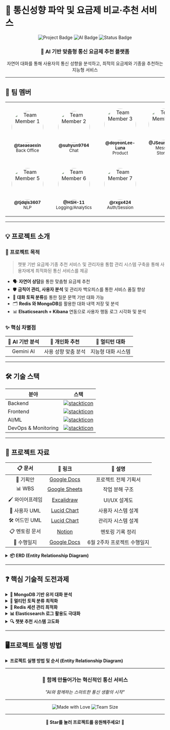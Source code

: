 # 📡 통신성향 파악 및 요금제 비교·추천 서비스

<div align="center">
  <img src="https://img.shields.io/badge/Project-Telecom%20Recommendation%20Service-blue?style=for-the-badge&logo=mobile" alt="Project Badge"/>
  <img src="https://img.shields.io/badge/AI-Chatbot%20Based-green?style=for-the-badge&logo=robot" alt="AI Badge"/>
  <img src="https://img.shields.io/badge/Status-In%20Development-orange?style=for-the-badge" alt="Status Badge"/>
</div>

<div align="center">
  <h3>🤖 AI 기반 맞춤형 통신 요금제 추천 플랫폼</h3>
  <p>자연어 대화를 통해 사용자의 통신 성향을 분석하고, 최적의 요금제와 기종을 추천하는 지능형 서비스</p>
</div>

---

## 👥 팀 멤버

<div align="center">
  <table style="width: 100%; table-layout: fixed;">
    <tr>
      <td align="center" style="width: 25%; padding: 20px;">
        <img src="https://i.imgur.com/FvDXAXD.png" width="100px" height="100px" style="border-radius: 50%; object-fit: cover;" alt="Team Member 1"/><br />
        <sub><b>@taeaeaexin</b></sub><br />
        <sub>Back Office</sub>
      </td>
      <td align="center" style="width: 25%; padding: 20px;">
        <img src="https://i.imgur.com/9pysR8B.png" width="100px" height="100px" style="border-radius: 50%; object-fit: cover;" alt="Team Member 2"/><br />
        <sub><b>@suhyun9764</b></sub><br />
        <sub>Chat</sub>
      </td>
      <td align="center" style="width: 25%; padding: 20px;">
        <img src="https://i.imgur.com/2MNf32S.png" width="100px" height="100px" style="border-radius: 50%; object-fit: cover;" alt="Team Member 3"/><br />
        <sub><b>@doyeonLee-Luna</b></sub><br />
        <sub>Product</sub>
      </td>
      <td align="center" style="width: 25%; padding: 20px;">
        <img src="https://i.imgur.com/Qy3qpsX.gif" width="100px" height="100px" style="border-radius: 50%; object-fit: cover;" alt="Team Member 4"/><br />
        <sub><b>@JSeungBeom</b></sub><br />
        <sub>Message Storage</sub>
      </td>
    </tr>
    <tr>
      <td align="center" style="width: 25%; padding: 20px;">
        <img src="https://i.imgur.com/nxULRSn.png" width="100px" height="100px" style="border-radius: 50%; object-fit: cover;" alt="Team Member 5"/><br />
        <sub><b>@tjdqls3607</b></sub><br />
        <sub>NLP</sub>
      </td>
      <td align="center" style="width: 25%; padding: 20px;">
        <img src="https://i.imgur.com/UN70C8k.gif" width="100px" height="100px" style="border-radius: 50%; object-fit: cover;" alt="Team Member 6"/><br />
        <sub><b>@HSH-11</b></sub><br />
        <sub>Logging/Analytics</sub>
      </td>
      <td align="center" style="width: 25%; padding: 20px;">
        <img src="https://i.imgur.com/3GgEVsE.gif" width="100px" height="100px" style="border-radius: 50%; object-fit: cover;" alt="Team Member 7"/><br />
        <sub><b>@rxgx424</b></sub><br />
        <sub>Auth/Session</sub>
      </td>
      <td style="width: 25%;"></td>
    </tr>
  </table>
</div>

---

## 💡 프로젝트 소개

### 🎯 프로젝트 목적
> 챗봇 기반 요금제·기종 추천 서비스 및 관리자용 통합 관리 시스템 구축을 통해 사용자에게 최적화된 통신 서비스를 제공

- 🗣️ **자연어 상담**을 통한 맞춤형 요금제 추천
- 🛡️ **금칙어 관리, 사용자 분석** 및 관리자 백오피스를 통한 서비스 품질 향상
- 🧠 **대화 토픽 분류**를 통한 질문 문맥 기반 대화 가능
- 🗂️ **Redis 와 MongoDB**를 활용한 대화 내역 저장 및 분석
- 📊 **Elsaticsearch + Kibana** 연동으로 사용자 행동 로그 시각화 및 분석


### ✨ 핵심 차별점

<div align="center">
  
| 🤖 AI 기반 분석 | 🎯 개인화 추천 | 💬 멀티턴 대화 |
|:---:|:---:|:---:|
| Gemini AI | 사용 성향 맞춤 분석 | 지능형 대화 시스템 |

</div>

---

## 🛠 기술 스택

<div align="center">


| 분야 | 스택 |
| - | - |
| Backend | [![stackticon](https://firebasestorage.googleapis.com/v0/b/stackticon-81399.appspot.com/o/images%2F1750320970954?alt=media&token=930c4d9b-06ba-43f8-a395-c956d01ebb9b)](https://github.com/msdio/stackticon) |
| Frontend | [![stackticon](https://firebasestorage.googleapis.com/v0/b/stackticon-81399.appspot.com/o/images%2F1750321043857?alt=media&token=afc93f42-9d5e-4e6d-bf1a-a67ffd8e5cbd)](https://github.com/msdio/stackticon) |
| AI/ML | [![stackticon](https://firebasestorage.googleapis.com/v0/b/stackticon-81399.appspot.com/o/images%2F1750321207033?alt=media&token=83196575-12ff-49fc-ab10-e98bb19c3bc9)](https://github.com/msdio/stackticon) |
| DevOps & Monitoring | [![stackticon](https://firebasestorage.googleapis.com/v0/b/stackticon-81399.appspot.com/o/images%2F1750321248550?alt=media&token=b447ee61-68af-4528-9439-aeeeff93ccfb)](https://github.com/msdio/stackticon) |
---
</div>

## 🔗 프로젝트 자료

<div align="center">

| 📋 문서 | 🔗 링크 | 📝 설명 |
|:---:|:---:|:---:|
| 📄 기획안 | [Google Docs](https://docs.google.com/document/d/1RFvzAa7Amh1WPt2UKVyiIdVeLcTwyKSFmenKTzG4pDA/edit?tab=t.0) | 프로젝트 전체 기획서 |
| 📊 WBS | [Google Sheets](https://docs.google.com/spreadsheets/d/1H4jPiWKxPKsJQByPJhL61SquUI-iqkK9vX4k1c8HgyU/edit?gid=881356559#gid=881356559) | 작업 분해 구조 |
| 🖌 와이어프레임 | [Excalidraw](https://excalidraw.com/#room=c9f1f3cab06fe706f5b9,rnOkx3tL04rYI7KXJayPWg) | UI/UX 설계도 |
| 👥 사용자 UML | [Lucid Chart](https://lucid.app/lucidchart/eeda806c-2c79-48b1-99de-cbfe48c6babe/edit?invitationId=inv_85460dac-0f3b-408c-aed5-295030fac104&referringApp=slack&page=0_0#) | 사용자 시스템 설계 |
| 🛠 어드민 UML | [Lucid Chart](https://lucid.app/lucidchart/b060893d-c04f-456d-8c7b-ffebaf0d2942/edit?invitationId=inv_d9711542-1776-4475-8aee-e2b350d0b56e&referringApp=slack&page=0_0#) | 관리자 시스템 설계 |
| 📋 멘토링 문서 | [Notion](https://www.notion.so/20f8f7bcc50a805f9c63c9e545837867) | 멘토링 기록 정리 |
| 📝 수행일지 | [Google Docs](https://docs.google.com/document/d/18qC8GnYpRZdRfVA_0l-X0g1_VJ1Wr7gMZ659A6PfJX4/edit?tab=t.0) | 6월 2주차 프로젝트 수행일지 |

</div>

<details>
<summary><b>📦 ERD (Entity Relationship Diagram)</b></summary>

<img src="https://github.com/user-attachments/assets/56d6c3c3-5a66-46c4-9104-5f0bdec21bf3" width="100%" alt="ERD"/>

</details>

---


## ❓ 핵심 기술적 도전과제

<details>
<summary><b>🧠 MongoDB 기반 유저 대화 분석</b></summary>

- **현재 상황**: MongoDB 기반 유저 대화 기록 + Gemini 요약 분석 구현
- **고민사항**: 분석 결과의 실용적 활용 방안 및 확장 방향성
- **목표**: 사용자 성향 분석 정확도 향상

</details>

<details>
<summary><b>🎯 멀티턴 토픽 분류 최적화</b></summary>

- **현재 상황**: 최근 대화 포함 방식으로 구현
- **고민사항**: 멀티턴 분류 정확도 개선 필요
- **목표**: 대화 맥락을 고려한 정확한 토픽 분류

</details>

<details>
<summary><b>💾 Redis 세션 관리 최적화</b></summary>

- **현재 상황**: 유저/봇 각 10개씩 총 20개 대화 유지
- **고민사항**: 적절한 세션 크기 및 관리 방식
- **목표**: 효율적인 대화 컨텍스트 관리

</details>

<details>
<summary><b>📊 Elasticsearch 로그 활용도 극대화</b></summary>

- **현재 상황**: 기본 모니터링 기능 구현
- **고민사항**: 실시간 자동 반영 시스템 구축 필요성
- **목표**: 로그 데이터 기반 서비스 자동 개선

</details>

<details>
<summary><b>🔍 챗봇 추천 시스템 고도화</b></summary>

- **현재 상황**: 임베딩 기반 전체 질문 검색 후 필터링
- **고민사항**: 더 정밀한 추천 로직 설계 필요
- **목표**: 사용자 의도에 맞는 정확한 추천

</details>



---

## 🖥️프로젝트 실행 방법
<details>
<summary><b>프로젝트 실행 방법 및 순서 (Entity Relationship Diagram)</b></summary>

<img src="" width="100%" alt="1."/>

</details>

---

<div align="center">
  <h3>🚀 함께 만들어가는 혁신적인 통신 서비스</h3>
  <p><i>"AI와 함께하는 스마트한 통신 생활의 시작"</i></p>
  
  ---
  
  <p>
    <img src="https://img.shields.io/badge/Made%20with-❤️-red?style=for-the-badge" alt="Made with Love"/>
    <img src="https://img.shields.io/badge/Team-7%20Members-blue?style=for-the-badge" alt="Team Size"/>
  </p>
</div>

---



<div align="center">

**🌟 Star를 눌러 프로젝트를 응원해주세요! 🌟**

</div>
